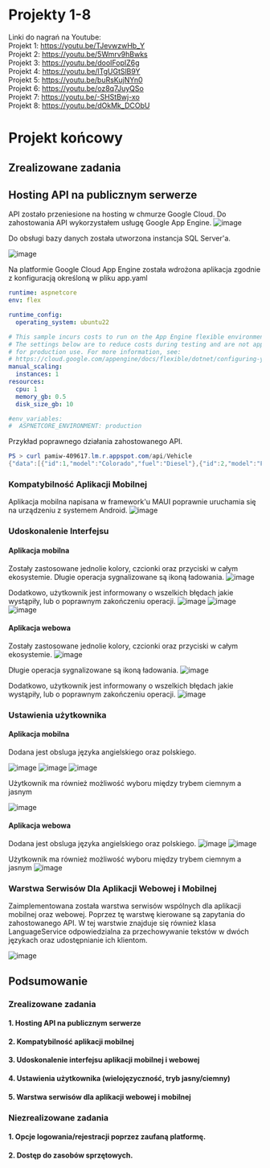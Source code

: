 # Projekty 1-8 
Linki do nagrań na Youtube:  
Projekt 1: https://youtu.be/TJevwzwHb_Y  
Projekt 2: https://youtu.be/5Wmrv9hBwks  
Projekt 3: https://youtu.be/dooIFopIZ6g  
Projekt 4: https://youtu.be/lTgUGtSlB9Y  
Projekt 5: https://youtu.be/buRsKujNYn0  
Projekt 6: https://youtu.be/oz8q7JuyQSo  
Projekt 7: https://youtu.be/-SHStBwj-xo  
Projekt 8: https://youtu.be/dOkMk_DCObU  
# Projekt końcowy
## Zrealizowane zadania 
## Hosting API na publicznym serwerze
API zostało przeniesione na hosting w chmurze Google Cloud. Do zahostowania API wykorzystałem usługę Google App Engine.
![image](https://github.com/bborkowsp/PAMiW-Lab/assets/95755487/abafd0e9-d653-4704-a826-69525b63cfac)

Do obsługi bazy danych została utworzona instancja SQL Server'a.

![image](https://github.com/bborkowsp/PAMiW-Lab/assets/95755487/90a6e96e-adcb-44ac-ae73-95effbd1546f)

Na platformie Google Cloud App Engine została wdrożona aplikacja zgodnie z konfiguracją określoną w pliku app.yaml
```yaml
runtime: aspnetcore
env: flex

runtime_config:
  operating_system: ubuntu22

# This sample incurs costs to run on the App Engine flexible environment. 
# The settings below are to reduce costs during testing and are not appropriate
# for production use. For more information, see:
# https://cloud.google.com/appengine/docs/flexible/dotnet/configuring-your-app-with-app-yaml
manual_scaling:
  instances: 1
resources:
  cpu: 1
  memory_gb: 0.5
  disk_size_gb: 10

#env_variables:
#  ASPNETCORE_ENVIRONMENT: production
```
Przykład poprawnego działania zahostowanego API.
```powershell
PS > curl pamiw-409617.lm.r.appspot.com/api/Vehicle
{"data":[{"id":1,"model":"Colorado","fuel":"Diesel"},{"id":2,"model":"Focus","fuel":"Electric"},...
```
### Kompatybilność Aplikacji Mobilnej
Aplikacja mobilna napisana w framework'u MAUI poprawnie uruchamia się na urządzeniu z systemem Android.
![image](https://github.com/bborkowsp/PAMiW-Lab/assets/95755487/b663645f-641c-4fad-9ad9-8a6a3948817c)

### Udoskonalenie Interfejsu
#### Aplikacja mobilna
Zostały zastosowane jednolie kolory, czcionki oraz przyciski w całym ekosystemie.
Długie operacja sygnalizowane są ikoną ładowania.
![image](https://github.com/bborkowsp/PAMiW-Lab/assets/95755487/59d08a73-43bf-4e11-8451-6f02e694cfe0)

Dodatkowo, użytkownik jest informowany o wszelkich błędach jakie wystąpiły, lub o poprawnym zakończeniu operacji.
![image](https://github.com/bborkowsp/PAMiW-Lab/assets/95755487/33eb69b7-aa37-43dc-8c4f-ee4a4e79d289)
![image](https://github.com/bborkowsp/PAMiW-Lab/assets/95755487/d32c76c2-fd1a-4050-a836-83180c4b26c6)
![image](https://github.com/bborkowsp/PAMiW-Lab/assets/95755487/28a96990-0c41-453f-a1c7-ef979ccaf06b)

#### Aplikacja webowa
Zostały zastosowane jednolie kolory, czcionki oraz przyciski w całym ekosystemie.
![image](https://github.com/bborkowsp/PAMiW-Lab/assets/95755487/fb3a3b8b-2cd2-4e18-86b0-88800ae4d5c5)

Długie operacja sygnalizowane są ikoną ładowania.
![image](https://github.com/bborkowsp/PAMiW-Lab/assets/95755487/f43e19b1-b700-4f58-82a8-028b649c65c9)

Dodatkowo, użytkownik jest informowany o wszelkich błędach jakie wystąpiły, lub o poprawnym zakończeniu operacji.
![image](https://github.com/bborkowsp/PAMiW-Lab/assets/95755487/8d4eab66-4016-41f5-bdc0-d04842ec6349)

### Ustawienia użytkownika
#### Aplikacja mobilna
Dodana jest obsluga języka angielskiego oraz polskiego.

![image](https://github.com/bborkowsp/PAMiW-Lab/assets/95755487/bf4cd6b9-2732-42f3-bf4f-30dad45054c4)
![image](https://github.com/bborkowsp/PAMiW-Lab/assets/95755487/882e5598-0701-4939-a21c-6191a4fe226a)
![image](https://github.com/bborkowsp/PAMiW-Lab/assets/95755487/1d9cf54a-5685-41ea-9099-bd0c63ff7be4)

Użytkownik ma również możliwość wyboru między trybem ciemnym a jasnym

![image](https://github.com/bborkowsp/PAMiW-Lab/assets/95755487/4bf19527-4a23-479f-a8ff-1bd96112cca2)

#### Aplikacja webowa
Dodana jest obsluga języka angielskiego oraz polskiego.
![image](https://github.com/bborkowsp/PAMiW-Lab/assets/95755487/748d887d-e86d-486d-8653-cd77a0b2a0bc)
![image](https://github.com/bborkowsp/PAMiW-Lab/assets/95755487/ffcc6541-3fb7-4a2e-baca-6a01e0a2a937)

Użytkownik ma również możliwość wyboru między trybem ciemnym a jasnym
![image](https://github.com/bborkowsp/PAMiW-Lab/assets/95755487/6354be4e-0c62-48d2-b395-793fccb5da93)

### Warstwa Serwisów Dla Aplikacji Webowej i Mobilnej
Zaimplementowana została warstwa serwisów wspólnych dla aplikacji mobilnej oraz webowej. Poprzez tę warstwę kierowane są zapytania do zahostowanego API. W tej warstwie znajduje się również klasa LanguageService odpowiedzialna za przechowywanie tekstów w dwóch językach oraz udostępnianie ich klientom.

![image](https://github.com/bborkowsp/PAMiW-Lab/assets/95755487/4155a283-f05f-41be-91b8-9984fa974232)

## Podsumowanie
### Zrealizowane zadania 
#### 1. Hosting API na publicznym serwerze
#### 2. Kompatybilność aplikacji mobilnej
#### 3. Udoskonalenie interfejsu aplikacji mobilnej i webowej
#### 4. Ustawienia użytkownika (wielojęzyczność, tryb jasny/ciemny)
#### 5. Warstwa serwisów dla aplikacji webowej i mobilnej

### Niezrealizowane zadania
#### 1. Opcje logowania/rejestracji poprzez zaufaną platformę.
#### 2. Dostęp do zasobów sprzętowych.

